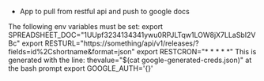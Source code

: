 - App to pull from restful api and push to google docs

The following env variables must be set:
export SPREADSHEET_DOC="1UUpf3234134341ywu0RPJLTqw1LOW8jX7LLaSbI2VBc"
export RESTURL="https://something/api/v1/releases/?fields=id%2Cshortname&format=json"
export RESTCRON="* * * * *"
This is generated with the line: thevalue="$(cat google-generated-creds.json)" at the bash prompt
export GOOGLE_AUTH='{}'
